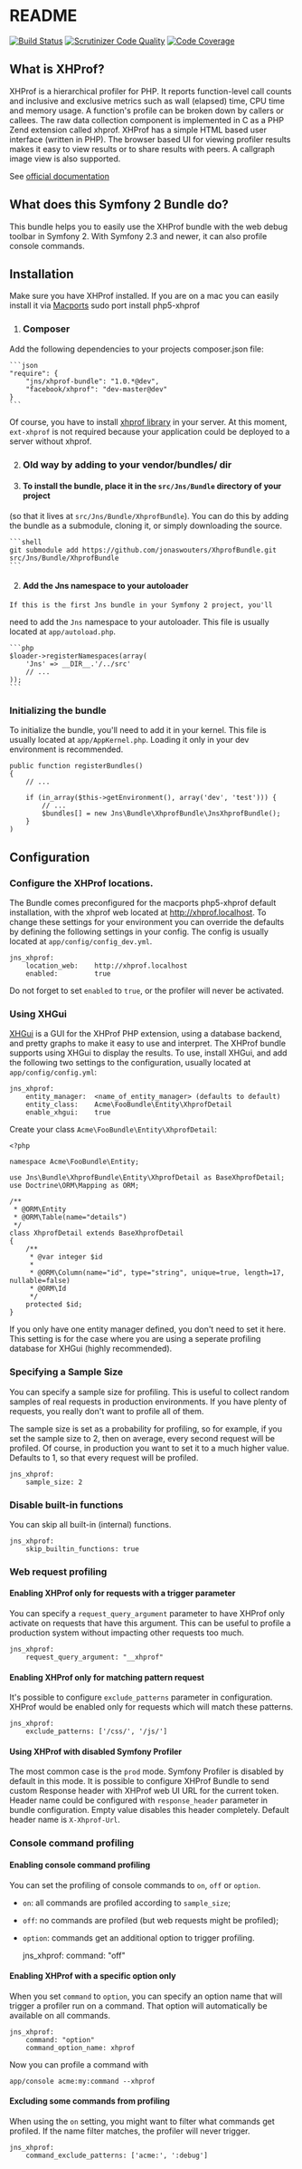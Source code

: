 README
======

[![Build Status](https://travis-ci.org/jonaswouters/XhprofBundle.svg?branch=master)](https://travis-ci.org/jonaswouters/XhprofBundle) [![Scrutinizer Code Quality](https://scrutinizer-ci.com/g/jonaswouters/XhprofBundle/badges/quality-score.png?b=master)](https://scrutinizer-ci.com/g/jonaswouters/XhprofBundle/?branch=master) [![Code Coverage](https://scrutinizer-ci.com/g/jonaswouters/XhprofBundle/badges/coverage.png?b=master)](https://scrutinizer-ci.com/g/jonaswouters/XhprofBundle/?branch=master)

What is XHProf?
---------------

XHProf is a hierarchical profiler for PHP. It reports function-level call counts and inclusive and exclusive metrics such as wall (elapsed) time, CPU time and memory usage.
A function's profile can be broken down by callers or callees. The raw data collection component is implemented in C as a PHP Zend extension called xhprof.
XHProf has a simple HTML based user interface (written in PHP). The browser based UI for viewing profiler results makes it easy to view results or to share results with peers.
A callgraph image view is also supported.

See [official documentation][1]

What does this Symfony 2 Bundle do?
-----------------------------------

This bundle helps you to easily use the XHProf bundle with the web debug toolbar in Symfony 2.
With Symfony 2.3 and newer, it can also profile console commands.

## Installation

Make sure you have XHProf installed.
If you are on a mac you can easily install it via [Macports][2]
    sudo port install php5-xhprof

1. ### Composer

  Add the following dependencies to your projects composer.json file:

    ```json
    "require": {
        "jns/xhprof-bundle": "1.0.*@dev",
        "facebook/xhprof": "dev-master@dev"
    }
    ```

  Of course, you have to install [xhprof library](http://php.net/manual/fr/book.xhprof.php) in your server.
  At this moment, `ext-xhprof` is not required because your application could be deployed to a server without xhprof.

2. ### Old way by adding to your vendor/bundles/ dir

  1. #### To install the bundle, place it in the `src/Jns/Bundle` directory of your project
(so that it lives at `src/Jns/Bundle/XhprofBundle`). You can do this by adding
the bundle as a submodule, cloning it, or simply downloading the source.

    ```shell
    git submodule add https://github.com/jonaswouters/XhprofBundle.git src/Jns/Bundle/XhprofBundle
    ```

  2. #### Add the Jns namespace to your autoloader

    If this is the first Jns bundle in your Symfony 2 project, you'll
need to add the `Jns` namespace to your autoloader. This file is usually located at `app/autoload.php`.

    ```php
    $loader->registerNamespaces(array(
        'Jns' => __DIR__.'/../src'
        // ...
    ));
    ```


### Initializing the bundle

To initialize the bundle, you'll need to add it in your kernel. This
file is usually located at `app/AppKernel.php`. Loading it only in your dev environment is recommended.

    public function registerBundles()
    {
        // ...

        if (in_array($this->getEnvironment(), array('dev', 'test'))) {
            // ...
            $bundles[] = new Jns\Bundle\XhprofBundle\JnsXhprofBundle();
        }
    )

## Configuration

### Configure the XHProf locations.

The Bundle comes preconfigured for the macports php5-xhprof default installation,
with the xhprof web located at http://xhprof.localhost.
To change these settings for your environment you can override the defaults by
defining the following settings in your config. The config is usually located at `app/config/config_dev.yml`.

    jns_xhprof:
        location_web:    http://xhprof.localhost
        enabled:         true

Do not forget to set `enabled` to `true`, or the profiler will never be activated.

### Using XHGui

[XHGui][3] is a GUI for the XHProf PHP extension, using a database backend, and pretty graphs to make it easy to use and interpret. The XHProf bundle supports using XHGui to display the results. To use, install XHGui, and add the following two settings to the configuration, usually located at `app/config/config.yml`:

    jns_xhprof:
        entity_manager:  <name_of_entity_manager> (defaults to default)
        entity_class:    Acme\FooBundle\Entity\XhprofDetail
        enable_xhgui:    true

Create your class `Acme\FooBundle\Entity\XhprofDetail`:

    <?php

    namespace Acme\FooBundle\Entity;

    use Jns\Bundle\XhprofBundle\Entity\XhprofDetail as BaseXhprofDetail;
    use Doctrine\ORM\Mapping as ORM;

    /**
     * @ORM\Entity
     * @ORM\Table(name="details")
     */
    class XhprofDetail extends BaseXhprofDetail
    {
        /**
         * @var integer $id
         *
         * @ORM\Column(name="id", type="string", unique=true, length=17, nullable=false)
         * @ORM\Id
         */
        protected $id;
    }

If you only have one entity manager defined, you don't need to set it here. This setting is for the case where you are using a seperate profiling database for XHGui (highly recommended).

### Specifying a Sample Size

You can specify a sample size for profiling. This is useful to collect random
samples of real requests in production environments. If you have plenty of
requests, you really don't want to profile all of them.

The sample size is set as a probability for profiling, so for example, if you
set the sample size to 2, then on average, every second request will be profiled.
Of course, in production you want to set it to a much higher value. Defaults
to 1, so that every request will be profiled.

    jns_xhprof:
        sample_size: 2

### Disable built-in functions

You can skip all built-in (internal) functions.

    jns_xhprof:
        skip_builtin_functions: true

### Web request profiling

#### Enabling XHProf only for requests with a trigger parameter

You can specify a `request_query_argument` parameter to have XHProf only activate
on requests that have this argument. This can be useful to profile a production
system without impacting other requests too much.

    jns_xhprof:
        request_query_argument: "__xhprof"

#### Enabling XHProf only for matching pattern request

It's possible to configure `exclude_patterns` parameter in configuration. XHProf would be enabled only for requests which will match these patterns.

    jns_xhprof:
        exclude_patterns: ['/css/', '/js/']

#### Using XHProf with disabled Symfony Profiler

The most common case is the `prod` mode. Symfony Profiler is disabled by default in this mode.
It is possible to configure XHProf Bundle to send custom Response header with XHProf web UI URL for the current token.
Header name could be configured with `response_header` parameter in bundle configuration.
Empty value disables this header completely. Default header name is `X-Xhprof-Url`.

### Console command profiling

#### Enabling console command profiling

You can set the profiling of console commands to `on`, `off` or `option`.

* `on`: all commands are profiled according to `sample_size`;
* `off`: no commands are profiled (but web requests might be profiled);
* `option`: commands get an additional option to trigger profiling.

    jns_xhprof:
        command: "off"

#### Enabling XHProf with a specific option only

When you set `command` to `option`, you can specify an option name that will
trigger a profiler run on a command. That option will automatically be available
on all commands.

    jns_xhprof:
        command: "option"
        command_option_name: xhprof

Now you can profile a command with

    app/console acme:my:command --xhprof

#### Excluding some commands from profiling

When using the `on` setting, you might want to filter what commands get profiled.
If the name filter matches, the profiler will never trigger.

    jns_xhprof:
        command_exclude_patterns: ['acme:', ':debug']


[1]: http://mirror.facebook.net/facebook/xhprof/doc.html
[2]: http://www.macports.org/
[3]: https://github.com/preinheimer/xhprof
